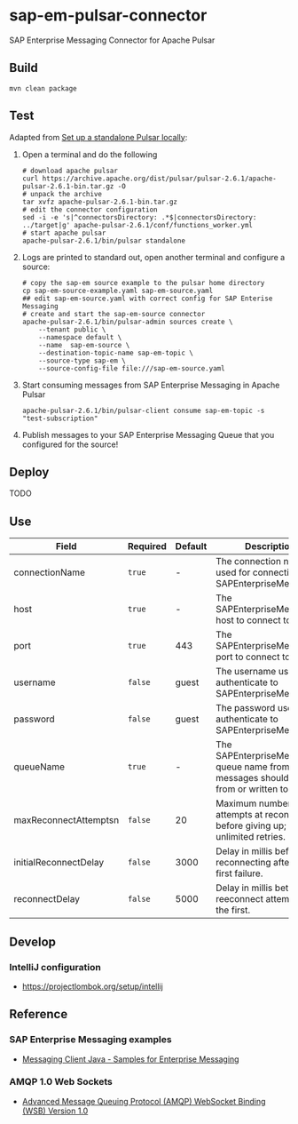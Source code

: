 # sap-em-pulsar-connector
SAP Enterprise Messaging Connector for Apache Pulsar

## Build
```
mvn clean package
```
## Test
Adapted from [Set up a standalone Pulsar locally](https://pulsar.apache.org/docs/en/standalone/):

1. Open a terminal and do the following
    ```
    # download apache pulsar
    curl https://archive.apache.org/dist/pulsar/pulsar-2.6.1/apache-pulsar-2.6.1-bin.tar.gz -O
    # unpack the archive
    tar xvfz apache-pulsar-2.6.1-bin.tar.gz
    # edit the connector configuration
    sed -i -e 's|^connectorsDirectory: .*$|connectorsDirectory: ../target|g' apache-pulsar-2.6.1/conf/functions_worker.yml
    # start apache pulsar  
    apache-pulsar-2.6.1/bin/pulsar standalone
    ```
1. Logs are printed to standard out, open another terminal and configure a source:
    ```
    # copy the sap-em source example to the pulsar home directory 
    cp sap-em-source-example.yaml sap-em-source.yaml
    ## edit sap-em-source.yaml with correct config for SAP Enterise Messaging
    # create and start the sap-em-source connector 
    apache-pulsar-2.6.1/bin/pulsar-admin sources create \
        --tenant public \
        --namespace default \
        --name  sap-em-source \
        --destination-topic-name sap-em-topic \
        --source-type sap-em \
        --source-config-file file:///sap-em-source.yaml
    ```
1. Start consuming messages from SAP Enterprise Messaging in Apache Pulsar
    ```
    apache-pulsar-2.6.1/bin/pulsar-client consume sap-em-topic -s "test-subscription"
    ```
1. Publish messages to your SAP Enterprise Messaging Queue that you configured for the source!

## Deploy

TODO

## Use

Field                 | Required | Default | Description
--------------------- | -------- | ------- | ------------
connectionName        | `true`   | -       | The connection name used for connecting to SAPEnterpriseMessaging.
host                  | `true`   | -       | The SAPEnterpriseMessaging host to connect to.
port                  | `true`   | 443     | The SAPEnterpriseMessaging port to connect to.
username              | `false`  | guest   | The username used to authenticate to SAPEnterpriseMessaging.
password              | `false`  | guest   | The password used to authenticate to SAPEnterpriseMessaging.
queueName             | `true`   | -       | The SAPEnterpriseMessaging queue name from which messages should be read from or written to.
maxReconnectAttemptsn | `false`  | 20      | Maximum number of attempts at reconnecting before giving up; -1 for unlimited retries.
initialReconnectDelay | `false`  | 3000    | Delay in millis before reconnecting after the first failure.
reconnectDelay        | `false`  | 5000    | Delay in millis between reeconnect attempts after the first.

## Develop

### IntelliJ configuration

* https://projectlombok.org/setup/intellij    

## Reference

### SAP Enterprise Messaging examples

* [Messaging Client Java - Samples for Enterprise Messaging](https://github.com/SAP-samples/enterprise-messaging-client-java-samples)

### AMQP 1.0 Web Sockets

* [Advanced Message Queuing Protocol (AMQP) WebSocket Binding (WSB) Version 1.0](https://docs.oasis-open.org/amqp-bindmap/amqp-wsb/v1.0/amqp-wsb-v1.0.html)